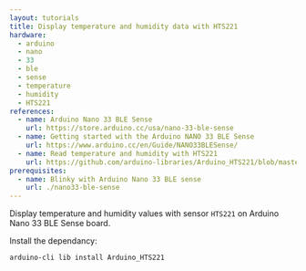 ```yaml
---
layout: tutorials
title: Display temperature and humidity data with HTS221
hardware:
  - arduino
  - nano
  - 33
  - ble
  - sense
  - temperature
  - humidity
  - HTS221
references:
  - name: Arduino Nano 33 BLE Sense
    url: https://store.arduino.cc/usa/nano-33-ble-sense
  - name: Getting started with the Arduino NANO 33 BLE Sense
    url: https://www.arduino.cc/en/Guide/NANO33BLESense/
  - name: Read temperature and humidity with HTS221
    url: https://github.com/arduino-libraries/Arduino_HTS221/blob/master/examples/ReadSensors/ReadSensors.ino
prerequisites:
  - name: Blinky with Arduino Nano 33 BLE sense
    url: ./nano33-ble-sense
---
```


Display temperature and humidity values with sensor `HTS221` on Arduino Nano 33 BLE Sense board.

Install the dependancy:

```sh
arduino-cli lib install Arduino_HTS221
```
